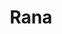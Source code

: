 ---
title:  "Rana"
metadate: "hide"
categories: [ Participant, UI, Graphics ]
image: "/assets/images/story6.jpg"
visit: "https://crmrkt.com/jVMvBb"
---